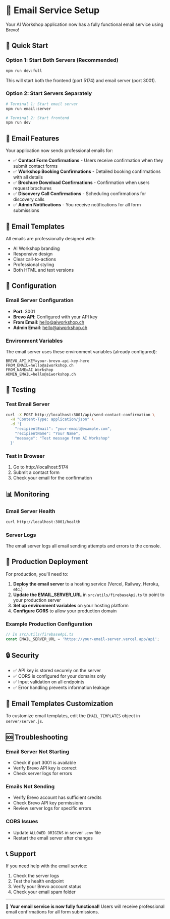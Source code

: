 # 📧 Email Service Setup

Your AI Workshop application now has a fully functional email service using Brevo!

## 🚀 Quick Start

### Option 1: Start Both Servers (Recommended)
```bash
npm run dev:full
```
This will start both the frontend (port 5174) and email server (port 3001).

### Option 2: Start Servers Separately
```bash
# Terminal 1: Start email server
npm run email:server

# Terminal 2: Start frontend
npm run dev
```

## 📧 Email Features

Your application now sends professional emails for:

- ✅ **Contact Form Confirmations** - Users receive confirmation when they submit contact forms
- ✅ **Workshop Booking Confirmations** - Detailed booking confirmations with all details
- ✅ **Brochure Download Confirmations** - Confirmation when users request brochures
- ✅ **Discovery Call Confirmations** - Scheduling confirmations for discovery calls
- ✅ **Admin Notifications** - You receive notifications for all form submissions

## 🎨 Email Templates

All emails are professionally designed with:
- AI Workshop branding
- Responsive design
- Clear call-to-actions
- Professional styling
- Both HTML and text versions

## 🔧 Configuration

### Email Server Configuration
- **Port**: 3001
- **Brevo API**: Configured with your API key
- **From Email**: hello@aiworkshop.ch
- **Admin Email**: hello@aiworkshop.ch

### Environment Variables
The email server uses these environment variables (already configured):
```
BREVO_API_KEY=your-brevo-api-key-here
FROM_EMAIL=hello@aiworkshop.ch
FROM_NAME=AI Workshop
ADMIN_EMAIL=hello@aiworkshop.ch
```

## 🧪 Testing

### Test Email Server
```bash
curl -X POST http://localhost:3001/api/send-contact-confirmation \
  -H "Content-Type: application/json" \
  -d '{
    "recipientEmail": "your-email@example.com",
    "recipientName": "Your Name",
    "message": "Test message from AI Workshop"
  }'
```

### Test in Browser
1. Go to http://localhost:5174
2. Submit a contact form
3. Check your email for the confirmation

## 📊 Monitoring

### Email Server Health
```bash
curl http://localhost:3001/health
```

### Server Logs
The email server logs all email sending attempts and errors to the console.

## 🚀 Production Deployment

For production, you'll need to:

1. **Deploy the email server** to a hosting service (Vercel, Railway, Heroku, etc.)
2. **Update the EMAIL_SERVER_URL** in `src/utils/firebaseApi.ts` to point to your production server
3. **Set up environment variables** on your hosting platform
4. **Configure CORS** to allow your production domain

### Example Production Configuration
```javascript
// In src/utils/firebaseApi.ts
const EMAIL_SERVER_URL = 'https://your-email-server.vercel.app/api';
```

## 🔒 Security

- ✅ API key is stored securely on the server
- ✅ CORS is configured for your domains only
- ✅ Input validation on all endpoints
- ✅ Error handling prevents information leakage

## 📝 Email Templates Customization

To customize email templates, edit the `EMAIL_TEMPLATES` object in `server/server.js`.

## 🆘 Troubleshooting

### Email Server Not Starting
- Check if port 3001 is available
- Verify Brevo API key is correct
- Check server logs for errors

### Emails Not Sending
- Verify Brevo account has sufficient credits
- Check Brevo API key permissions
- Review server logs for specific errors

### CORS Issues
- Update `ALLOWED_ORIGINS` in server `.env` file
- Restart the email server after changes

## 📞 Support

If you need help with the email service:
1. Check the server logs
2. Test the health endpoint
3. Verify your Brevo account status
4. Check your email spam folder

---

🎉 **Your email service is now fully functional!** Users will receive professional email confirmations for all form submissions.
